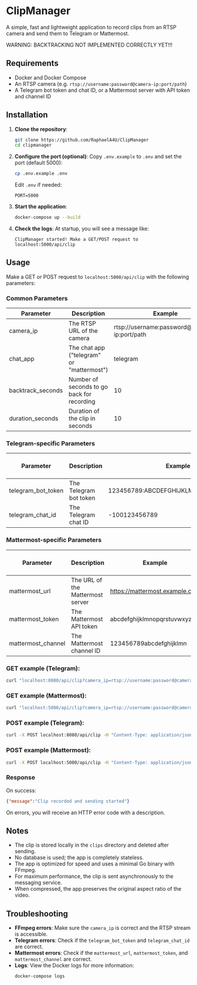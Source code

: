 # ClipManager

A simple, fast and lightweight application to record clips from an RTSP camera and send them to Telegram or Mattermost.

WARNING: BACKTRACKING NOT IMPLEMENTED CORRECTLY YET!!!

## Requirements
- Docker and Docker Compose
- An RTSP camera (e.g. `rtsp://username:password@camera-ip:port/path`)
- A Telegram bot token and chat ID, or a Mattermost server with API token and channel ID

## Installation
1. **Clone the repository**:
   ```bash
   git clone https://github.com/RaphaelA4U/ClipManager
   cd clipmanager
   ```

2. **Configure the port (optional)**: Copy `.env.example` to `.env` and set the port (default 5000):
   ```bash
   cp .env.example .env
   ```
   
   Edit `.env` if needed:
   ```
   PORT=5000
   ```

3. **Start the application**:
   ```bash
   docker-compose up --build
   ```

4. **Check the logs**: At startup, you will see a message like:
   ```
   ClipManager started! Make a GET/POST request to localhost:5000/api/clip
   ```

## Usage

Make a GET or POST request to `localhost:5000/api/clip` with the following parameters:

### Common Parameters
| Parameter | Description | Example | Required |
|-----------|-------------|-----------|-----------|
| camera_ip | The RTSP URL of the camera | rtsp://username:password@camera-ip:port/path | Yes |
| chat_app | The chat app ("telegram" or "mattermost") | telegram | Yes |
| backtrack_seconds | Number of seconds to go back for recording | 10 | Yes |
| duration_seconds | Duration of the clip in seconds | 10 | Yes |

### Telegram-specific Parameters
| Parameter | Description | Example | Required for Telegram |
|-----------|-------------|-----------|-----------|
| telegram_bot_token | The Telegram bot token | 123456789:ABCDEFGHIJKLMNOPQRSTUVWXYZ | Yes |
| telegram_chat_id | The Telegram chat ID | -100123456789 | Yes |

### Mattermost-specific Parameters
| Parameter | Description | Example | Required for Mattermost |
|-----------|-------------|-----------|-----------|
| mattermost_url | The URL of the Mattermost server | https://mattermost.example.com | Yes |
| mattermost_token | The Mattermost API token | abcdefghijklmnopqrstuvwxyz | Yes |
| mattermost_channel | The Mattermost channel ID | 123456789abcdefghijklmn | Yes |

### GET example (Telegram):
```bash
curl "localhost:8080/api/clip?camera_ip=rtsp://username:password@camera-ip:port/path&chat_app=telegram&telegram_bot_token=123456789:ABCDEFGHIJKLMNOPQRSTUVWXYZ&telegram_chat_id=-100123456789&backtrack_seconds=10&duration_seconds=10"
```

### GET example (Mattermost):
```bash
curl "localhost:5000/api/clip?camera_ip=rtsp://username:password@camera-ip:port/path&chat_app=mattermost&mattermost_url=https://mattermost.example.com&mattermost_token=abcdefghijklmnopqrstuvwxyz&mattermost_channel=123456789abcdefghijklmn&backtrack_seconds=10&duration_seconds=10"
```

### POST example (Telegram):
```bash
curl -X POST localhost:8080/api/clip -H "Content-Type: application/json" -d '{"camera_ip":"rtsp://username:password@camera-ip:port/path","chat_app":"telegram","telegram_bot_token":"123456789:ABCDEFGHIJKLMNOPQRSTUVWXYZ","telegram_chat_id":"-100123456789","backtrack_seconds":10,"duration_seconds":10}'
```

### POST example (Mattermost):
```bash
curl -X POST localhost:5000/api/clip -H "Content-Type: application/json" -d '{"camera_ip":"rtsp://username:password@camera-ip:port/path","chat_app":"mattermost","mattermost_url":"https://mattermost.example.com","mattermost_token":"abcdefghijklmnopqrstuvwxyz","mattermost_channel":"123456789abcdefghijklmn","backtrack_seconds":10,"duration_seconds":10}'
```

### Response

On success:
```json
{"message":"Clip recorded and sending started"}
```

On errors, you will receive an HTTP error code with a description.

## Notes

- The clip is stored locally in the `clips` directory and deleted after sending.
- No database is used; the app is completely stateless.
- The app is optimized for speed and uses a minimal Go binary with FFmpeg.
- For maximum performance, the clip is sent asynchronously to the messaging service.
- When compressed, the app preserves the original aspect ratio of the video.

## Troubleshooting

- **FFmpeg errors**: Make sure the `camera_ip` is correct and the RTSP stream is accessible.
- **Telegram errors**: Check if the `telegram_bot_token` and `telegram_chat_id` are correct.
- **Mattermost errors**: Check if the `mattermost_url`, `mattermost_token`, and `mattermost_channel` are correct.
- **Logs**: View the Docker logs for more information:
  ```bash
  docker-compose logs
  ```
